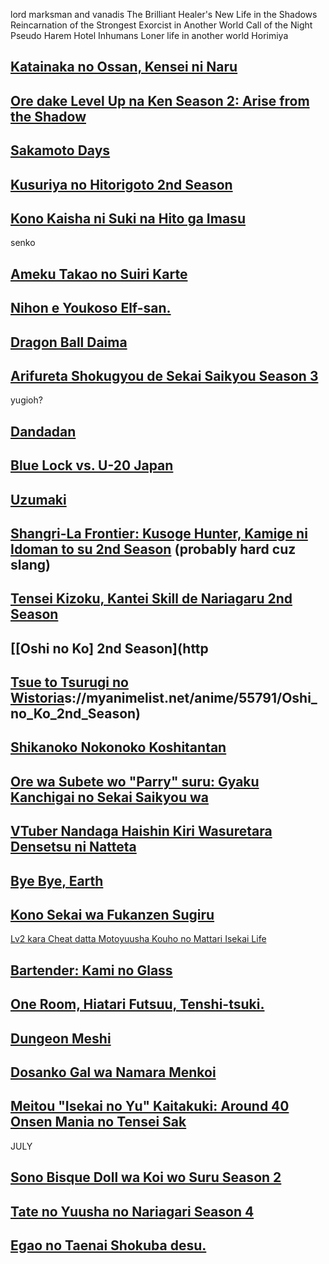 lord marksman and vanadis
The Brilliant Healer's New Life in the Shadows
Reincarnation of the Strongest Exorcist in Another World
Call of the Night
Pseudo Harem
Hotel Inhumans
Loner life in another world
Horimiya
## [Katainaka no Ossan, Kensei ni Naru](https://myanimelist.net/anime/59452/Katainaka_no_Ossan_Kensei_ni_Naru)

## [Ore dake Level Up na Ken Season 2: Arise from the Shadow](https://myanimelist.net/anime/58567/Ore_dake_Level_Up_na_Ken_Season_2__Arise_from_the_Shadow)
## [Sakamoto Days](https://myanimelist.net/anime/58939/Sakamoto_Days)
## [Kusuriya no Hitorigoto 2nd Season](https://myanimelist.net/anime/58514/Kusuriya_no_Hitorigoto_2nd_Season)
## [Kono Kaisha ni Suki na Hito ga Imasu](https://myanimelist.net/anime/59361/Kono_Kaisha_ni_Suki_na_Hito_ga_Imasu)
senko
## [Ameku Takao no Suiri Karte](https://myanimelist.net/anime/58600/Ameku_Takao_no_Suiri_Karte)
## [Nihon e Youkoso Elf-san.](https://myanimelist.net/anime/57648/Nihon_e_Youkoso_Elf-san)
## [Dragon Ball Daima](https://myanimelist.net/anime/56894/Dragon_Ball_Daima)
## [Arifureta Shokugyou de Sekai Saikyou Season 3](https://myanimelist.net/anime/52995/Arifureta_Shokugyou_de_Sekai_Saikyou_Season_3)
yugioh?
## [Dandadan](https://myanimelist.net/anime/57334/Dandadan)
## [Blue Lock vs. U-20 Japan](https://myanimelist.net/anime/54865/Blue_Lock_vs_U-20_Japan)
## [Uzumaki](https://myanimelist.net/anime/40333/Uzumaki)
## [Shangri-La Frontier: Kusoge Hunter, Kamige ni Idoman to su 2nd Season](https://myanimelist.net/anime/58572/Shangri-La_Frontier__Kusoge_Hunter_Kamige_ni_Idoman_to_su_2nd_Season) (probably hard cuz slang)
## [Tensei Kizoku, Kantei Skill de Nariagaru 2nd Season](https://myanimelist.net/anime/59131/Tensei_Kizoku_Kantei_Skill_de_Nariagaru_2nd_Season)
## [[Oshi no Ko] 2nd Season](http
## [Tsue to Tsurugi no Wistoria](https://myanimelist.net/anime/58059/Tsue_to_Tsurugi_no_Wistoria)s://myanimelist.net/anime/55791/Oshi_no_Ko_2nd_Season)
## [Shikanoko Nokonoko Koshitantan](https://myanimelist.net/anime/58426/Shikanoko_Nokonoko_Koshitantan)
## [Ore wa Subete wo "Parry" suru: Gyaku Kanchigai no Sekai Saikyou wa](https://myanimelist.net/anime/57058/Ore_wa_Subete_wo_Parry_suru__Gyaku_Kanchigai_no_Sekai_Saikyou_wa_Boukensha_ni_Naritai)
## [VTuber Nandaga Haishin Kiri Wasuretara Densetsu ni Natteta](https://myanimelist.net/anime/54284/VTuber_Nandaga_Haishin_Kiri_Wasuretara_Densetsu_ni_Natteta)
## [Bye Bye, Earth](https://myanimelist.net/anime/53626/Bye_Bye_Earth)
## [Kono Sekai wa Fukanzen Sugiru](https://myanimelist.net/anime/54835/Kono_Sekai_wa_Fukanzen_Sugiru)
[Lv2 kara Cheat datta Motoyuusha Kouho no Mattari Isekai Life](https://myanimelist.net/anime/56923/Lv2_kara_Cheat_datta_Motoyuusha_Kouho_no_Mattari_Isekai_Life)

## [Bartender: Kami no Glass](https://myanimelist.net/anime/53407/Bartender__Kami_no_Glass)

## [One Room, Hiatari Futsuu, Tenshi-tsuki.](https://myanimelist.net/anime/56838/One_Room_Hiatari_Futsuu_Tenshi-tsuki)
## [Dungeon Meshi](https://myanimelist.net/anime/52701/Dungeon_Meshi)
## [Dosanko Gal wa Namara Menkoi](https://myanimelist.net/anime/53421/Dosanko_Gal_wa_Namara_Menkoi)
## [Meitou "Isekai no Yu" Kaitakuki: Around 40 Onsen Mania no Tensei Sak](https://myanimelist.net/anime/57315/Meitou_Isekai_no_Yu_Kaitakuki__Around_40_Onsen_Mania_no_Tensei_Saki_wa_Nonbiri_Onsen_Tengoku_deshita)

JULY
## [Sono Bisque Doll wa Koi wo Suru Season 2](https://myanimelist.net/anime/53065/Sono_Bisque_Doll_wa_Koi_wo_Suru_Season_2)
## [Tate no Yuusha no Nariagari Season 4](https://myanimelist.net/anime/57907/Tate_no_Yuusha_no_Nariagari_Season_4)
## [Egao no Taenai Shokuba desu.](https://myanimelist.net/anime/57859/Egao_no_Taenai_Shokuba_desu)
## 